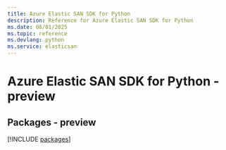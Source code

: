 ```yaml
---
title: Azure Elastic SAN SDK for Python
description: Reference for Azure Elastic SAN SDK for Python
ms.date: 08/01/2025
ms.topic: reference
ms.devlang: python
ms.service: elasticsan
---
```

# Azure Elastic SAN SDK for Python - preview
## Packages - preview
[!INCLUDE [packages](elastic-san-index.md)]